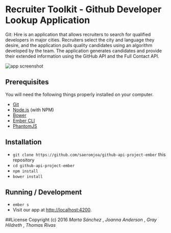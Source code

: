# Recruiter Toolkit - Github Developer Lookup Application

Git: Hire is an application that allows recruiters to search for qualified developers in major cities. Recruiters select the city and language they desire, and the application pulls quality candidates using an algorithm developed by the team. The application generates candidates and provide their extended information using the GitHub API and the Full Contact API.

![app screenshot](https://github.com/saeromjoa/github-api-project-ember/blob/master/public/assets/images/githire_screenshot.png)

## Prerequisites

You will need the following things properly installed on your computer.

* [Git](http://git-scm.com/)
* [Node.js](http://nodejs.org/) (with NPM)
* [Bower](http://bower.io/)
* [Ember CLI](http://ember-cli.com/)
* [PhantomJS](http://phantomjs.org/)

## Installation

* `git clone https://github.com/saeromjoa/github-api-project-ember` this repository
* `cd github-api-project-ember`
* `npm install`
* `bower install`

## Running / Development

* `ember s`
* Visit our app at [http://localhost:4200](http://localhost:4200).


##License
Copyright (c) 2016 _Marta Sánchez_ , _Joanna Anderson_ , _Gray Hildreth_ , _Thomas Rivas_
